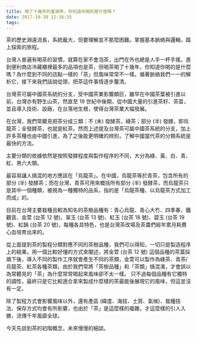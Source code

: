 ```yaml
---
title: 喝了十幾年的臺灣茶，你知道你喝的是什麼嗎？
date: 2017-10-30 12:38:55
tags:
---
```


茶的歷史淵遠流長，系統龐大，但要理解並不那麼困難。掌握基本脈絡與邏輯，踏上探索的旅程。

台灣人普遍有喝茶的習慣，就算在家不會泡茶，出門在外也總是人手一杯手搖，進到便利商店冷藏櫃裡最多的品項也是茶，但喝茶喝了十幾年，你知道你喝的是什麼嗎？為什麼到不同的店點一樣的「茶」但風味常常不一樣。循著脈絡我們一一的解析它，接下來我們話說從頭，把茶這件事情逐步釐清。

台灣茶可屬中國茶系統的分支，受中國茶業影響頗巨，雖早在中國茶葉被引進以前，台灣亦有野生山茶，然直至 19 世紀中後期，從中國大量的引進茶籽、茶苗，並且導入技術、設廠，在台落地生根，使得台灣茶業大幅發展。

在台灣，我們常聽見把茶分成三類：不 (未) 發酵茶，綠茶；部分 (半) 發酵，即烏龍茶；全發酵茶，也就是紅茶。然而上述提及台灣茶可屬中國茶系統的分支，加上許多茶種也由中國引進，為了之後能更明確的辨別，了解中國當代茶的分類系統是最快的方法。

主要分類的依據依然是按照發酵程度與製作程序的不同，大分為綠、黃、白、青、紅、黑六大類。

最容易讓人搞混的地方應該在「烏龍茶」。在中國，烏龍茶等於青茶，包含所有的部分 (半) 發酵茶；而在台灣，青茶可用來概括所有部分 (半) 發酵茶，而烏龍茶只是其中一個種類，被視為一種獨特的品系，指的是「烏龍茶種、以烏龍茶方式加工而成」的。

目前在台灣主要栽種且較為知名的茶樹品種有：青心烏龍、青心大冇、四季春、鐵觀音、金萱 (台茶 12 號)、翠玉 (台茶 13 號)、紅玉 (台茶 18 號)、碧玉 (台茶 19 號)、紅韻 (台茶 20 號)，每種各具特色，也是台灣茶改場及茶農們經年累月耗費心血培育出來的。

從上面提到茶的製程分類對應不同的茶樹品種，我們可以得知，一切只是製造程序上的結果。用一個比較好懂的方式來闡述，將金萱 (台茶 12 號) 這個品種的茶葉採摘下後，導入不同的製作工序就會產生不同的茶類，金萱可以製作為綠茶、青茶/烏龍茶、紅茶各種茶類，由於我們常將「茶樹品種」和「茶類」搞混淆，才會誤以為常聽見的「茶」為什麼常常喝起來風味卻不太一樣。
只不過每個品種有它獨特的調性，最終只是它比較適合拿來製成什麼樣的茶最能後展現它的風味，但這並沒有一定。

除了製程方式會影響風味以外，還有產區 (緯度、海拔、土質、氣候)、栽種技法、保存方式均會有所影響，也由於「茶」是這麼樣的複雜，才這麼樣的引人入勝，流傳千年風靡全球。

今天先談到茶的初階概念，未來慢慢的細談。
